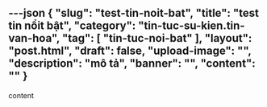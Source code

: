 ---json
{
    "slug": "test-tin-noit-bat",
    "title": "test tin nổit bật",
    "category": "tin-tuc-su-kien.tin-van-hoa",
    "tag": [
        "tin-tuc-noi-bat"
    ],
    "layout": "post.html",
    "draft": false,
    "upload-image": "",
    "description": "mô tả",
    "banner": "",
    "__content__": ""
}
---
<p>content</p>
